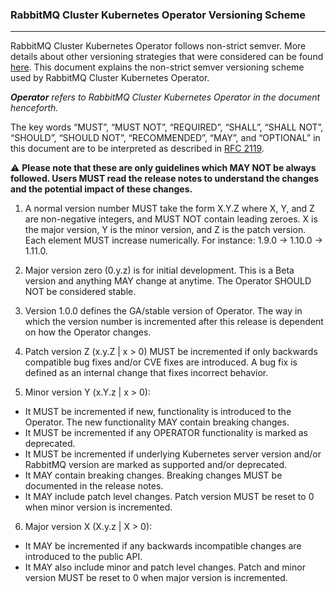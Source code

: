 ### RabbitMQ Cluster Kubernetes Operator Versioning Scheme
---
RabbitMQ Cluster Kubernetes Operator follows non-strict semver. More details about other versioning strategies that were considered can be found
[here](https://github.com/rabbitmq/cluster-operator/blob/main/docs/proposals/20200806-versioning-release-strategy.md). This document explains the non-strict semver versioning scheme used by RabbitMQ Cluster Kubernetes Operator.

_**Operator** refers to *RabbitMQ Cluster Kubernetes Operator* in the document henceforth._

The key words “MUST”, “MUST NOT”, “REQUIRED”, “SHALL”, “SHALL NOT”, “SHOULD”, “SHOULD NOT”, “RECOMMENDED”, “MAY”, and “OPTIONAL” in 
this document are to be interpreted as described in [RFC 2119](https://tools.ietf.org/html/rfc2119).

:warning: **Please note that these are only guidelines which MAY NOT be always followed. Users MUST read the release notes to understand the changes and the potential impact of these changes.**

1. A normal version number MUST take the form X.Y.Z where X, Y, and Z are non-negative integers, and MUST NOT contain leading zeroes. 
X is the major version, Y is the minor version, and Z is the patch version. Each element MUST increase numerically. For instance: 1.9.0 -> 1.10.0 -> 1.11.0.

2. Major version zero (0.y.z) is for initial development. This is a Beta version and anything MAY change at anytime. The Operator SHOULD NOT be considered stable.

3. Version 1.0.0 defines the GA/stable version of Operator. The way in which the version number is incremented after this release is dependent 
on how the Operator changes.

4. Patch version Z (x.y.Z | x > 0) MUST be incremented if only backwards compatible bug fixes and/or CVE fixes are introduced. 
A bug fix is defined as an internal change that fixes incorrect behavior.

5. Minor version Y (x.Y.z | x > 0): 
- It MUST be incremented if new, functionality is introduced to the Operator. The new functionality MAY contain breaking changes.
- It MUST be incremented if any OPERATOR functionality is marked as deprecated. 
- It MUST be incremented if underlying Kubernetes server version and/or RabbitMQ version are marked as supported and/or deprecated. 
- It MAY contain breaking changes. Breaking changes MUST be documented in the release notes.
- It MAY include patch level changes. Patch version MUST be reset to 0 when minor version is incremented.

6. Major version X (X.y.z | X > 0):
- It MAY be incremented if any backwards incompatible changes are introduced to the public API. 
- It MAY also include minor and patch level changes. Patch and minor version MUST be reset to 0 when major version is incremented.
